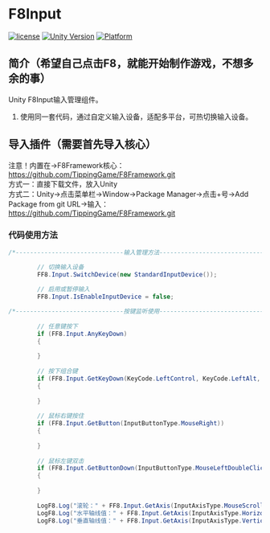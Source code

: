 # F8Input

[![license](http://img.shields.io/badge/license-MIT-green.svg)](https://opensource.org/licenses/MIT) 
[![Unity Version](https://img.shields.io/badge/unity-2021.3.15f1-blue)](https://unity.com) 
[![Platform](https://img.shields.io/badge/platform-Win%20%7C%20Android%20%7C%20iOS%20%7C%20Mac%20%7C%20Linux%20%7C%20WebGL-orange)]() 

## 简介（希望自己点击F8，就能开始制作游戏，不想多余的事）
Unity F8Input输入管理组件。
1. 使用同一套代码，通过自定义输入设备，适配多平台，可热切换输入设备。

## 导入插件（需要首先导入核心）
注意！内置在->F8Framework核心：https://github.com/TippingGame/F8Framework.git  
方式一：直接下载文件，放入Unity  
方式二：Unity->点击菜单栏->Window->Package Manager->点击+号->Add Package from git URL->输入：https://github.com/TippingGame/F8Framework.git  

### 代码使用方法
```C#
/*------------------------------输入管理方法------------------------------*/

        // 切换输入设备
        FF8.Input.SwitchDevice(new StandardInputDevice());
        
        // 启用或暂停输入
        FF8.Input.IsEnableInputDevice = false;

/*------------------------------按键监听使用------------------------------*/
        
        // 任意键按下
        if (FF8.Input.AnyKeyDown)
        {
            
        }
        
        // 按下组合键
        if (FF8.Input.GetKeyDown(KeyCode.LeftControl, KeyCode.LeftAlt, KeyCode.M))
        {
            
        }
        
        // 鼠标右键按住
        if (FF8.Input.GetButton(InputButtonType.MouseRight))
        {
            
        }
        
        // 鼠标左键双击
        if (FF8.Input.GetButtonDown(InputButtonType.MouseLeftDoubleClick))
        {
            
        }
        
        LogF8.Log("滚轮：" + FF8.Input.GetAxis(InputAxisType.MouseScrollWheel));
        LogF8.Log("水平轴线值：" + FF8.Input.GetAxis(InputAxisType.Horizontal));
        LogF8.Log("垂直轴线值：" + FF8.Input.GetAxis(InputAxisType.Vertical));
```


